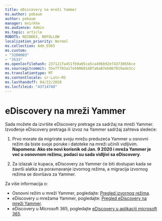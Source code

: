 ```yaml
---
title: eDiscovery na mreži Yammer
ms.author: pebaum
author: pebaum
manager: mnirkhe
ms.audience: Admin
ms.topic: article
ROBOTS: NOINDEX, NOFOLLOW
localization_priority: Normal
ms.collection: Adm_O365
ms.custom:
- "3200003"
- "3533"
ms.openlocfilehash: 237121fa451fb9a05ca5ca496b92e743730656ce
ms.sourcegitcommit: 55eff703a17e500681d8fa6a87eb067019ade3cc
ms.translationtype: MT
ms.contentlocale: sr-Latn-RS
ms.lasthandoff: 04/22/2020
ms.locfileid: "43714748"
---
```

# <a name="ediscovery-in-yammer-networks"></a>eDiscovery na mreži Yammer

Sada možete da izvršite eDiscovery pretrage za sadržaj na mreži Yammer.  Izvođenje eDiscovery pretraga ili izvoz na Yammer sadržaj zahteva sledeće:

1. Prvo morate da migrirate svoju mrežu preduzeća Yammer u osnovni režim da biste svoje poruke i datoteke na mreži učinili vidljivim. **Napomena: Ako ste novi korisnik od Jan. 9 2020 i mreža Yammer je već u osnovnom režimu, podaci su sada vidljivi sa eDiscovery**.

2. Za izlazak iz kupaca, eDiscovery za Yammer će biti dostupan kada se završi alatka za poravnavanje izvornog režima, a migracija izvornog režima se dovršava za Yammer.

Za više informacija o:

- Osnovni režim u mreži Yammer, pogledajte: [Pregled izvornog režima](https://docs.microsoft.com/yammer/configure-your-yammer-network/overview-native-mode).
- eDiscovery u mrežama Yammer, pogledajte: [Pregled eDiscovery na mreži Yammer](https://docs.microsoft.com/yammer/manage-security-and-compliance/overview-of-ediscovery).
- eDiscovery u Microsoft 365, pogledajte [eDiscovery u aplikaciji microsoft 365](https://docs.microsoft.com/microsoft-365/compliance/ediscovery).
